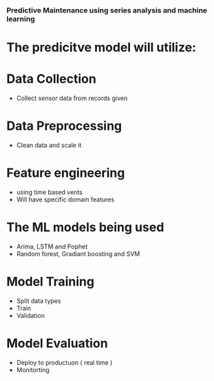 ### Predictive Maintenance using series analysis and machine learning

# The predicitve model will utilize:

# Data Collection
  - Collect sensor data from records given

# Data Preprocessing 
  - Clean data and scale it

# Feature engineering
  - using time based vents
  - Will have specific domain features

# The ML models being used
  - Arima, LSTM and Pophet
  - Random forest, Gradiant boosting and SVM

# Model Training 
  - Split data types
  - Train
  - Validation

# Model Evaluation
  - Deploy to productuon ( real time )
  - Monitorting

